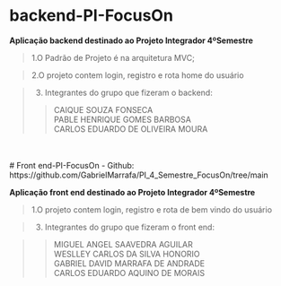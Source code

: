 # backend-PI-FocusOn

**Aplicação backend destinado ao Projeto Integrador 4ºSemestre**

>1.O Padrão de Projeto é na arquitetura MVC; 

>2.O projeto contem login, registro e rota home do usuário

>3. Integrantes do grupo que fizeram o backend: <br>
>> CAIQUE SOUZA FONSECA <br>
>> PABLE HENRIQUE GOMES BARBOSA <br>
>> CARLOS EDUARDO DE OLIVEIRA MOURA <br>

<br>
<br>
# Front end-PI-FocusOn - Github: https://github.com/GabrielMarrafa/PI_4_Semestre_FocusOn/tree/main

**Aplicação front end destinado ao Projeto Integrador 4ºSemestre**

>1.O projeto contem login, registro e rota de bem vindo do usuário

>3. Integrantes do grupo que fizeram o front end:

>> MIGUEL ANGEL SAAVEDRA AGUILAR <br>
>> WESLLEY CARLOS DA SILVA HONORIO <br>
>> GABRIEL DAVID MARRAFA DE ANDRADE <br>
>> CARLOS EDUARDO AQUINO DE MORAIS <br>
